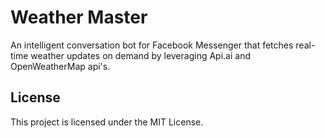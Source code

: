 # Weather Master

An intelligent conversation bot for Facebook Messenger that fetches real-time weather updates on demand by leveraging Api.ai and OpenWeatherMap api's.

## License

This project is licensed under the MIT License.
